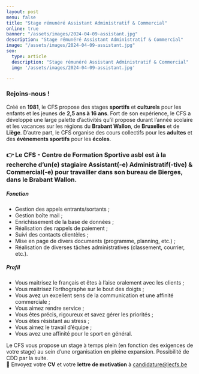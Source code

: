 ```yaml
---
layout: post
menu: false
title: "Stage rémunéré Assistant Administratif & Commercial"
online: true
banner: "/assets/images/2024-04-09-assistant.jpg"
description: "Stage rémunéré Assistant Administratif & Commercial"
image: "/assets/images/2024-04-09-assistant.jpg"
seo:
  type: article
  description: "Stage rémunéré Assistant Administratif & Commercial"
  img: '/assets/images/2024-04-09-assistant.jpg'

---
```

### Rejoins-nous !

Créé en **1981**, le CFS propose des stages **sportifs** et **culturels** pour les enfants et les jeunes de **2,5 ans à 16 ans**. Fort de son expérience, le CFS a développé une large palette d’activités qu’il propose durant l’année scolaire et les vacances sur les régions du **Brabant Wallon**, de **Bruxelles** et de **Liège**. D’autre part, le CFS organise des cours collectifs pour les **adultes** et des **évènements sportifs** pour les **écoles**.

### 👉 Le CFS - Centre de Formation Sportive asbl est à la recherche d’un(e) stagiaire Assistant(-e) Administratif(-tive) & Commercial(-e) pour travailler dans son bureau de Bierges, dans le Brabant Wallon.

##### Fonction
* Gestion des appels entrants/sortants ;
* Gestion boîte mail ;
* Enrichissement de la base de données ;
* Réalisation des rappels de paiement ;
* Suivi des contacts clientèles ;
* Mise en page de divers documents (programme, planning, etc.) ;
* Réalisation de diverses tâches administratives (classement, courrier, etc.).

##### Profil
* Vous maitrisez le français et êtes à l’aise oralement avec les clients ;
* Vous maitrisez l’orthographe sur le bout des doigts ;
* Vous avez un excellent sens de la communication et une affinité commerciale ;
* Vous aimez rendre service ;
* Vous êtes précis, rigoureux et savez gérer les priorités ;
* Vous êtes résistant au stress ;
* Vous aimez le travail d’équipe ;
* Vous avez une affinité pour le sport en général.

Le CFS vous propose un stage à temps plein (en fonction des exigences de votre stage) au sein d’une organisation en pleine expansion. Possibilité de CDD par la suite.<br>
📩 Envoyez votre **CV** et votre **lettre de motivation** à [candidature@lecfs.be](mailto:candidature@lecfs.be)

